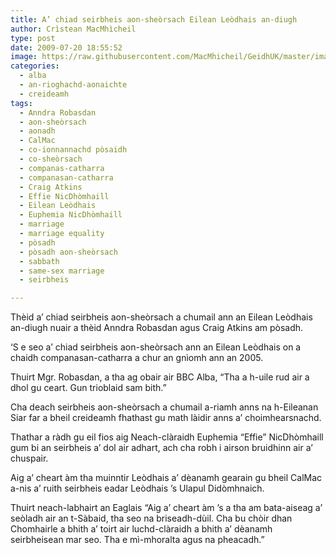 ```yaml
---
title: A’ chiad seirbheis aon-sheòrsach Eilean Leòdhais an-diugh
author: Crìstean MacMhìcheil
type: post
date: 2009-07-20 18:55:52
image: https://raw.githubusercontent.com/MacMhicheil/GeidhUK/master/images/2009-07-20-a-chiad-seirbheis-aon-sheorsach-eilean-leodhais-an-diugh.jpg
categories:
  - alba
  - an-rioghachd-aonaichte
  - creideamh
tags:
  - Anndra Robasdan
  - aon-sheòrsach
  - aonadh
  - CalMac
  - co-ionnannachd pòsaidh
  - co-sheòrsach
  - companas-catharra
  - companasan-catharra
  - Craig Atkins
  - Effie NicDhòmhaill
  - Eilean Leòdhais
  - Euphemia NicDhòmhaill
  - marriage
  - marriage equality
  - pòsadh
  - pòsadh aon-sheòrsach
  - sabbath
  - same-sex marriage
  - seirbheis

---
```

Thèid a&#8217; chiad seirbheis aon-sheòrsach a chumail ann an Eilean Leòdhais an-diugh nuair a thèid Anndra Robasdan agus Craig Atkins am pòsadh.

<!--more-->

&#8216;S e seo a&#8217; chiad seirbheis aon-sheòrsach ann an Eilean Leòdhais on a chaidh companasan-catharra a chur an gnìomh ann an 2005.

Thuirt Mgr. Robasdan, a tha ag obair air BBC Alba, &#8220;Tha a h-uile rud air a dhol gu ceart. Gun trioblaid sam bith.&#8221;

Cha deach seirbheis aon-sheòrsach a chumail a-riamh anns na h-Eileanan Siar far a bheil creideamh fhathast gu math làidir anns a&#8217; choimhearsnachd.

Thathar a ràdh gu eil fios aig Neach-clàraidh Euphemia &#8220;Effie&#8221; NicDhòmhaill gum bi an seirbheis a&#8217; dol air adhart, ach cha robh i airson bruidhinn air a&#8217; chuspair.

Aig a&#8217; cheart àm tha muinntir Leòdhais a&#8217; dèanamh gearain gu bheil CalMac a-nis a&#8217; ruith seirbheis eadar Leòdhais &#8217;s Ulapul Didòmhnaich.

Thuirt neach-labhairt an Eaglais &#8220;Aig a&#8217; cheart àm &#8217;s a tha am bata-aiseag a&#8217; seòladh air an t-Sàbaid, tha seo na briseadh-dùil. Cha bu chòir dhan Chomhairle a bhith a&#8217; toirt air luchd-clàraidh a bhith a&#8217; dèanamh seirbheisean mar seo. Tha e mì-mhoralta agus na pheacadh.&#8221;
